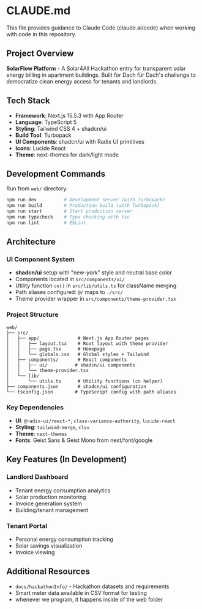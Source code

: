 # CLAUDE.md

This file provides guidance to Claude Code (claude.ai/code) when working with code in this repository.

## Project Overview

**SolarFlow Platform** - A Solar4All Hackathon entry for transparent solar energy billing in apartment buildings. Built for Dach für Dach's challenge to democratize clean energy access for tenants and landlords.

## Tech Stack

- **Framework**: Next.js 15.5.3 with App Router
- **Language**: TypeScript 5
- **Styling**: Tailwind CSS 4 + shadcn/ui
- **Build Tool**: Turbopack
- **UI Components**: shadcn/ui with Radix UI primitives
- **Icons**: Lucide React
- **Theme**: next-themes for dark/light mode

## Development Commands

Run from `web/` directory:
```bash
npm run dev          # Development server (with Turbopack)
npm run build        # Production build (with Turbopack)
npm run start        # Start production server
npm run typecheck    # Type checking with tsc
npm run lint         # ESLint
```

## Architecture

### UI Component System
- **shadcn/ui** setup with "new-york" style and neutral base color
- Components located in `src/components/ui/`
- Utility function `cn()` in `src/lib/utils.ts` for className merging
- Path aliases configured: `@/` maps to `./src/`
- Theme provider wrapper in `src/components/theme-provider.tsx`

### Project Structure
```
web/
├── src/
│   ├── app/              # Next.js App Router pages
│   │   ├── layout.tsx    # Root layout with theme provider
│   │   ├── page.tsx      # Homepage
│   │   └── globals.css   # Global styles + Tailwind
│   ├── components/       # React components
│   │   ├── ui/          # shadcn/ui components
│   │   └── theme-provider.tsx
│   └── lib/
│       └── utils.ts      # Utility functions (cn helper)
├── components.json       # shadcn/ui configuration
└── tsconfig.json        # TypeScript config with path aliases
```

### Key Dependencies
- **UI**: `@radix-ui/react-*`, `class-variance-authority`, `lucide-react`
- **Styling**: `tailwind-merge`, `clsx`
- **Theme**: `next-themes`
- **Fonts**: Geist Sans & Geist Mono from next/font/google

## Key Features (In Development)

### Landlord Dashboard
- Tenant energy consumption analytics
- Solar production monitoring
- Invoice generation system
- Building/tenant management

### Tenant Portal
- Personal energy consumption tracking
- Solar savings visualization
- Invoice viewing

## Additional Resources
- `docs/hackathonInfo/` - Hackathon datasets and requirements
- Smart meter data available in CSV format for testing
- whenever we program, it happens inside of the web folder